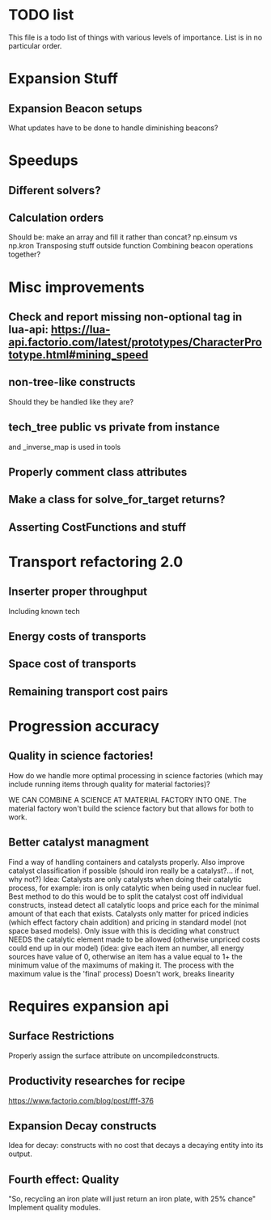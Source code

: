 # TODO list

This file is a todo list of things with various levels of importance. List is in no particular order.




# Expansion Stuff

## Expansion Beacon setups

What updates have to be done to handle diminishing beacons?



# Speedups

## Different solvers?

## Calculation orders

Should be: make an array and fill it rather than concat?
np.einsum vs np.kron
Transposing stuff outside function
Combining beacon operations together?




# Misc improvements

## Check and report missing non-optional tag in lua-api: https://lua-api.factorio.com/latest/prototypes/CharacterPrototype.html#mining_speed

## non-tree-like constructs

Should they be handled like they are?

## tech_tree public vs private from instance

and _inverse_map is used in tools

## Properly comment class attributes

## Make a class for solve_for_target returns?

## Asserting CostFunctions and stuff




# Transport refactoring 2.0

## Inserter proper throughput

Including known tech

## Energy costs of transports

## Space cost of transports

## Remaining transport cost pairs




# Progression accuracy

## Quality in science factories!

How do we handle more optimal processing in science factories (which may include running items through quality for material factories)?

WE CAN COMBINE A SCIENCE AT MATERIAL FACTORY INTO ONE. The material factory won't build the science factory but that allows for both to work.

## Better catalyst managment

Find a way of handling containers and catalysts properly. Also improve catalyst classification if possible (should iron really be a catalyst?... if not, why not?)
Idea: Catalysts are only catalysts when doing their catalytic process, for example: iron is only catalytic when being used in nuclear fuel. Best method to do this would be to split the catalyst cost off individual constructs, instead detect all catalytic loops and price each for the minimal amount of that each that exists. Catalysts only matter for priced indicies (which effect factory chain addition) and pricing in standard model (not space based models).
Only issue with this is deciding what construct NEEDS the catalytic element made to be allowed (otherwise unpriced costs could end up in our model) (idea: give each item an number, all energy sources have value of 0, otherwise an item has a value equal to 1+ the minimum value of the maximums of making it. The process with the maximum value is the 'final' process)
Doesn't work, breaks linearity




# Requires expansion api

## Surface Restrictions

Properly assign the surface attribute on uncompiledconstructs.

## Productivity researches for recipe

https://www.factorio.com/blog/post/fff-376

## Expansion Decay constructs

Idea for decay: constructs with no cost that decays a decaying entity into its output.

## Fourth effect: Quality

"So, recycling an iron plate will just return an iron plate, with 25% chance"
Implement quality modules.